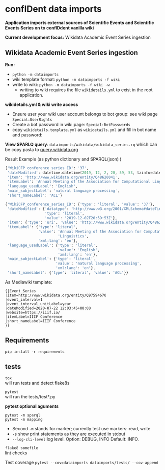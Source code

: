 # confIDent data imports 
**Application imports external sources of Scientific Events and Scientific Events Series on to confIDdent vanilla wiki**

**Current development focus:**  Wikidata Academic Event Series ingestion


## Wikidata Academic Event Series ingestion

**Run:**
* `python -m dataimports`
* wiki template format: `python -m dataimports -f wiki`
* write to wiki: `python -m dataimports -f wiki -w`
    * writing to wiki requires the file `wikidetails.yml` to exist in the root application.


**wikidetails.yml & wiki write access**
* Ensure user your wiki user account belongs to bot group: see wiki page `Special:UserRights`
* Create a bot password in wiki page: `Special:BotPasswords`
* copy `wikidetails.template.yml` as `wikidetails.yml` and fill in bot name and password:<br/>
    
    
    
**View SPARLQ query**: `dataimports/wikidata/wikidata_series.rq`
which can be copy pasta to [query.wikidata.org](https://query.wikidata.org/)

Result Example (as python dictionary and SPARQL(json) )
```python
{'WikiCFP_conference_series_ID': '37',
 'dateModified': datetime.datetime(2019, 12, 2, 20, 59, 53, tzinfo=datetime.timezone.utc),
 'item': 'http://www.wikidata.org/entity/Q48620041',
 'itemLabel': 'Annual Meeting of the Association for Computational Linguistics',
 'language_usedLabel': 'English',
 'main_subjectLabel': 'natural language processing',
 'short_nameLabel': 'ACL'}
```
```python
{'WikiCFP_conference_series_ID': {'type': 'literal', 'value': '37'},
 'dateModified': {'datatype': 'http://www.w3.org/2001/XMLSchema#dateTime',
                  'type': 'literal',
                  'value': '2019-12-02T20:59:53Z'},
 'item': {'type': 'uri', 'value': 'http://www.wikidata.org/entity/Q48620041'},
 'itemLabel': {'type': 'literal',
               'value': 'Annual Meeting of the Association for Computational '
                        'Linguistics',
               'xml:lang': 'en'},
 'language_usedLabel': {'type': 'literal',
                        'value': 'English',
                        'xml:lang': 'en'},
 'main_subjectLabel': {'type': 'literal',
                       'value': 'natural language processing',
                       'xml:lang': 'en'},
 'short_nameLabel': {'type': 'literal', 'value': 'ACL'}}
```

As Mediawiki template:

```
{{Event_Series
|item=http://www.wikidata.org/entity/Q97594670
|event_interval=1
|event_interval_unitLabel=year
|dateModified=2020-07-22 12:03:45+00:00
|website=https://iiif.io/
|itemLabel=IIIF Conference
|short_nameLabel=IIIF Conference
}}
```

## Requirements
`pip install -r requirements` 

## tests
`tox`<br/>
will run tests and detect flake8s

`pytest`<br/>
will run the tests/test*.py

**pytest optional aguments**

`pytest -m sparql`<br/>
`pytest -m mapping`<br/>
* Second `-m` stands for marker; currently test use markers: read, write
* `-s` show print statements as they are executed in stdout
*  `--log-cli-level` log level. Option: DEBUG, INFO Default: INFO.   

`flake8 somefile`<br/>
lint checks

Test coverage
`pytest --cov=dataimports dataimports/tests/ --cov-append`
